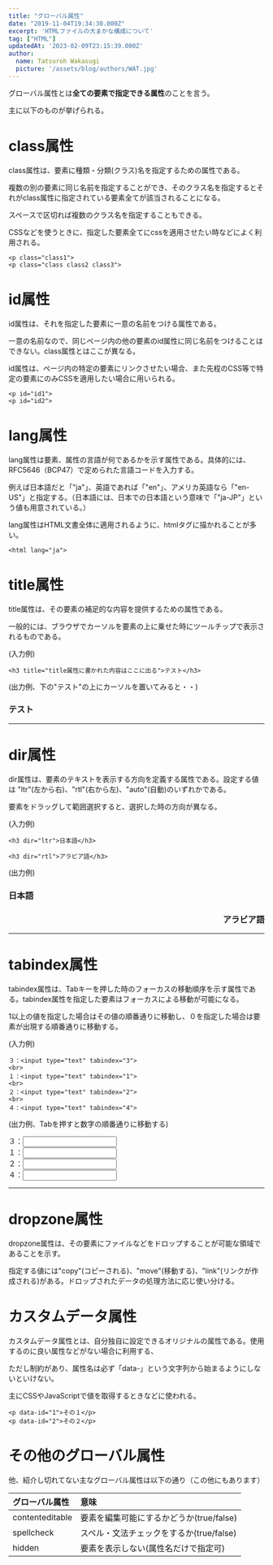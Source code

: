 ```yaml
---
title: "グローバル属性"
date: "2019-11-04T19:34:30.000Z"
excerpt: 'HTMLファイルの大まかな構成について'
tag: ["HTML"]
updatedAt: '2023-02-09T23:15:39.000Z'
author:
  name: Tatsuroh Wakasugi
  picture: '/assets/blog/authors/WAT.jpg'
---
```


グローバル属性とは**全ての要素で指定できる属性**のことを言う。

主に以下のものが挙げられる。

# class属性

class属性は、要素に種類・分類(クラス)名を指定するための属性である。

複数の別の要素に同じ名前を指定することができ、そのクラス名を指定するとそれがclass属性に指定されている要素全てが該当されることになる。

スペースで区切れば複数のクラス名を指定することもできる。

CSSなどを使うときに、指定した要素全てにcssを適用させたい時などによく利用される。

```
<p class="class1">
<p class="class class2 class3">
```

# id属性

id属性は、それを指定した要素に一意の名前をつける属性である。

一意の名前なので、同じページ内の他の要素のid属性に同じ名前をつけることはできない。class属性とはここが異なる。

id属性は、ページ内の特定の要素にリンクさせたい場合、また先程のCSS等で特定の要素にのみCSSを適用したい場合に用いられる。

```
<p id="id1">
<p id="id2">
```


# lang属性

lang属性は要素、属性の言語が何であるかを示す属性である。具体的には、RFC5646（BCP47）で定められた言語コードを入力する。

例えば日本語だと「"ja"」、英語であれば「"en"」、アメリカ英語なら「"en-US"」と指定する。（日本語には、日本での日本語という意味で「"ja-JP"」という値も用意されている。）

lang属性はHTML文書全体に適用されるように、htmlタグに描かれることが多い。

```
<html lang="ja">
```


# title属性

title属性は、その要素の補足的な内容を提供するための属性である。

一般的には、ブラウザでカーソルを要素の上に乗せた時にツールチップで表示されるものである。

(入力例)

```
<h3 title="title属性に書かれた内容はここに出る">テスト</h3>
```

(出力例、下の"テスト"の上にカーソルを置いてみると・・)

<h3 title="title属性に書かれた内容はここに出る">テスト</h3>

<hr>




# dir属性

dir属性は、要素のテキストを表示する方向を定義する属性である。設定する値は "ltr"(左から右)、"rtl"(右から左)、"auto"(自動)のいずれかである。

要素をドラッグして範囲選択すると、選択した時の方向が異なる。

(入力例)

```
<h3 dir="ltr">日本語</h3>

<h3 dir="rtl">アラビア語</h3>
```

(出力例)

<h3 dir="ltr">日本語</h3>

<h3 dir="rtl">アラビア語</h3>
<hr>



# tabindex属性

tabindex属性は、Tabキーを押した時のフォーカスの移動順序を示す属性である。tabindex属性を指定した要素はフォーカスによる移動が可能になる。

1以上の値を指定した場合はその値の順番通りに移動し、０を指定した場合は要素が出現する順番通りに移動する。

(入力例)

```
３：<input type="text" tabindex="3">
<br>
１：<input type="text" tabindex="1">
<br>
２：<input type="text" tabindex="2">
<br>
４：<input type="text" tabindex="4">
```

(出力例、Tabを押すと数字の順番通りに移動する)

３：<input type="text" tabindex="3">
<br>
１：<input type="text" tabindex="1">
<br>
２：<input type="text" tabindex="2">
<br>
４：<input type="text" tabindex="4">
<hr>


# dropzone属性

dropzone属性は、その要素にファイルなどをドロップすることが可能な領域であることを示す。

指定する値には"copy"(コピーされる)、"move"(移動する)、"link"(リンクが作成される)がある。ドロップされたデータの処理方法に応じ使い分ける。


# カスタムデータ属性

カスタムデータ属性とは、自分独自に設定できるオリジナルの属性である。使用するのに良い属性などがない場合に利用する、

ただし制約があり、属性名は必ず「data-」という文字列から始まるようにしないといけない。

主にCSSやJavaScriptで値を取得するときなどに使われる。


```
<p data-id="1">その１</p>
<p data-id="2">その２</p>
```


# その他のグローバル属性

他、紹介し切れてない主なグローバル属性は以下の通り（この他にもあります）


|グローバル属性|意味|
|:---|:---|
|contenteditable|要素を編集可能にするかどうか(true/false)|
|spellcheck|スペル・文法チェックをするか(true/false)|
|hidden|要素を表示しない(属性名だけで指定可)|

